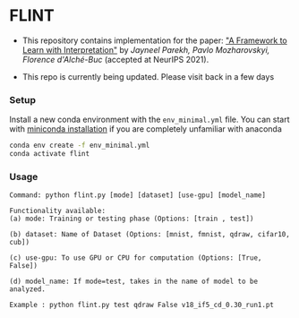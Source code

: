 # FLINT

* This repository contains implementation for the paper:  ["A Framework to Learn with Interpretation"](https://arxiv.org/abs/2010.09345) by *Jayneel Parekh, Pavlo Mozharovskyi, Florence d'Alché-Buc* (accepted at NeurIPS 2021).

* This repo is currently being updated. Please visit back in a few days 

### Setup

Install a new conda environment with the ```env_minimal.yml``` file. You can start with [miniconda installation](https://docs.conda.io/en/latest/miniconda.html) if you are completely unfamiliar with anaconda   
```sh
conda env create -f env_minimal.yml
conda activate flint
```

### Usage

```
Command: python flint.py [mode] [dataset] [use-gpu] [model_name]

Functionality available: 
(a) mode: Training or testing phase (Options: [train , test])

(b) dataset: Name of Dataset (Options: [mnist, fmnist, qdraw, cifar10, cub])
    
(c) use-gpu: To use GPU or CPU for computation (Options: [True, False])

(d) model_name: If mode=test, takes in the name of model to be analyzed.

Example : python flint.py test qdraw False v18_if5_cd_0.30_run1.pt
```
